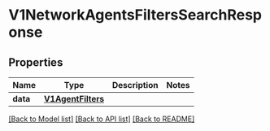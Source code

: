 # V1NetworkAgentsFiltersSearchResponse

## Properties
Name | Type | Description | Notes
------------ | ------------- | ------------- | -------------
**data** | [**V1AgentFilters**](V1AgentFilters.md) |  | 

[[Back to Model list]](../README.md#documentation-for-models) [[Back to API list]](../README.md#documentation-for-api-endpoints) [[Back to README]](../README.md)

